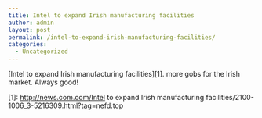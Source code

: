 ```yaml
---
title: Intel to expand Irish manufacturing facilities
author: admin
layout: post
permalink: /intel-to-expand-irish-manufacturing-facilities/
categories:
  - Uncategorized
---
```

[Intel to expand Irish manufacturing facilities][1]. more gobs for the Irish market. Always good!

 [1]: http://news.com.com/Intel to expand Irish manufacturing facilities/2100-1006_3-5216309.html?tag=nefd.top